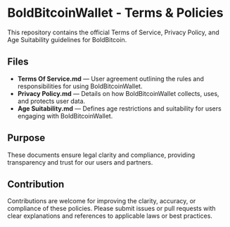# BoldBitcoinWallet - Terms & Policies
This repository contains the official Terms of Service, Privacy Policy, and Age Suitability guidelines for BoldBitcoin.

## Files
- **Terms Of Service.md** — User agreement outlining the rules and responsibilities for using BoldBitcoinWallet.
- **Privacy Policy.md** — Details on how BoldBitcoinWallet collects, uses, and protects user data.
- **Age Suitability.md** — Defines age restrictions and suitability for users engaging with BoldBitcoinWallet.

## Purpose
These documents ensure legal clarity and compliance, providing transparency and trust for our users and partners.

## Contribution
Contributions are welcome for improving the clarity, accuracy, or compliance of these policies. Please submit issues or pull requests with clear explanations and references to applicable laws or best practices.
